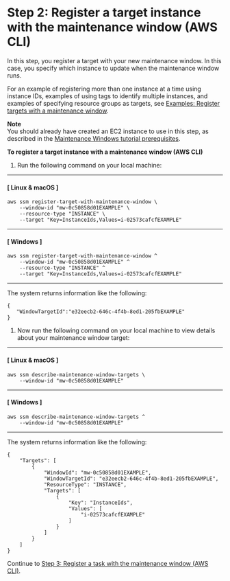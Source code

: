 # Step 2: Register a target instance with the maintenance window \(AWS CLI\)<a name="mw-cli-tutorial-targets"></a>

In this step, you register a target with your new maintenance window\. In this case, you specify which instance to update when the maintenance window runs\. 

For an example of registering more than one instance at a time using instance IDs, examples of using tags to identify multiple instances, and examples of specifying resource groups as targets, see [Examples: Register targets with a maintenance window](mw-cli-tutorial-targets-examples.md)\.

**Note**  
You should already have created an EC2 instance to use in this step, as described in the [Maintenance Windows tutorial prerequisites](maintenance-windows-tutorials.md)\.

**To register a target instance with a maintenance window \(AWS CLI\)**

1. Run the following command on your local machine:

------
#### [ Linux & macOS ]

   ```
   aws ssm register-target-with-maintenance-window \
       --window-id "mw-0c50858d01EXAMPLE" \
       --resource-type "INSTANCE" \
       --target "Key=InstanceIds,Values=i-02573cafcfEXAMPLE"
   ```

------
#### [ Windows ]

   ```
   aws ssm register-target-with-maintenance-window ^
       --window-id "mw-0c50858d01EXAMPLE" ^
       --resource-type "INSTANCE" ^
       --target "Key=InstanceIds,Values=i-02573cafcfEXAMPLE"
   ```

------

   The system returns information like the following:

   ```
   {
      "WindowTargetId":"e32eecb2-646c-4f4b-8ed1-205fbEXAMPLE"
   }
   ```

1. Now run the following command on your local machine to view details about your maintenance window target:

------
#### [ Linux & macOS ]

   ```
   aws ssm describe-maintenance-window-targets \
       --window-id "mw-0c50858d01EXAMPLE"
   ```

------
#### [ Windows ]

   ```
   aws ssm describe-maintenance-window-targets ^
       --window-id "mw-0c50858d01EXAMPLE"
   ```

------

   The system returns information like the following:

   ```
   {
       "Targets": [
           {
               "WindowId": "mw-0c50858d01EXAMPLE",
               "WindowTargetId": "e32eecb2-646c-4f4b-8ed1-205fbEXAMPLE",
               "ResourceType": "INSTANCE",
               "Targets": [
                   {
                       "Key": "InstanceIds",
                       "Values": [
                           "i-02573cafcfEXAMPLE"
                       ]
                   }
               ]
           }
       ]
   }
   ```

Continue to [Step 3: Register a task with the maintenance window \(AWS CLI\)](mw-cli-tutorial-tasks.md)\. 